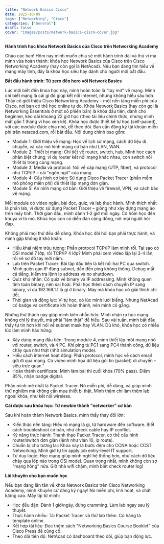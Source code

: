 ```yaml
---
title: "Network Basics Cisco"
date: 2025-10-09
tags: ["Networking", "Cisco"]
categories: ["General"]
draft: false
cover: "images/posts/network-basics-cisco-cover.jpg"
---
```


**Hành trình học khóa Network Basics của Cisco trên Networking Academy**

Chào các bạn! Hôm nay mình muốn chia sẻ một hành trình dài và thú vị mà mình vừa hoàn thành: khóa học Network Basics của Cisco trên Cisco Networking Academy (hay còn gọi là NetAcad). Nếu bạn đang tìm hiểu về mạng máy tính, đây là khóa học siêu hay dành cho người mới bắt đầu.

**Bắt đầu hành trình: Từ zero đến hero với Network Basics**

Lúc mới biết đến khóa học này, mình hoàn toàn là "tay mơ" về mạng. Mình chỉ biết mạng là cái gì đó giúp kết nối internet, nhưng không hiểu sâu hơn. Thầy cô giới thiệu Cisco Networking Academy – một nền tảng miễn phí của Cisco, nơi bạn có thể học online tự do. Khóa Network Basics (hay còn gọi là Networking Essentials ở một số phiên bản) là khóa đầu tiên, dành cho beginner, kéo dài khoảng 22 giờ học (theo tài liệu chính thức, nhưng mình mất gần 1 tháng vì học xen kẽ).
Khóa học được thiết kế tự học (self-paced), với các module được chia nhỏ, dễ theo dõi. Bạn cần đăng ký tài khoản miễn phí trên netacad.com, rồi bắt đầu. Nội dung chính bao gồm:
- Module 1: Giới thiệu về mạng: Học về lịch sử mạng, cách dữ liệu di chuyển, và các mô hình mạng cơ bản như LAN, WAN.
- Module 2: Thiết bị mạng: Chi tiết về router, switch, hub. Mình học cách phân biệt chúng, ví dụ router kết nối mạng khác nhau, còn switch nối thiết bị trong cùng mạng.
- Module 3: Media và protocol: Nói về cáp mạng (UTP, fiber), và protocol như TCP/IP – cái "ngôn ngữ" của mạng.
- Module 4: Cấu hình cơ bản: Sử dụng Cisco Packet Tracer (phần mềm mô phỏng miễn phí) để thiết lập mạng đơn giản.
- Module 5: An ninh mạng cơ bản: Giới thiệu về firewall, VPN, và cách bảo vệ mạng.

Mỗi module có video ngắn, bài đọc, quiz, và lab thực hành. Mình thích nhất là phần lab, vì được sử dụng Packet Tracer – giống như xây dựng mạng ảo trên máy tính. Thời gian đầu, mình dành 1-2 giờ mỗi ngày. Có hôm học đến khuya vì tò mò. Khóa học còn có diễn đàn cộng đồng, nơi mọi người hỏi đáp.

Không phải mọi thứ đều dễ dàng. Khóa học đòi hỏi bạn phải thực hành, và mình gặp không ít khó khăn:
- Hiểu khái niệm trừu tượng: Phần protocol TCP/IP làm mình rối. Tại sao có OSI model 7 lớp, rồi TCP/IP 4 lớp? Mình phải xem video lặp lại 3-4 lần, rồi vẽ sơ đồ tay mới nắm.
- Lab trên Packet Tracer: Bài tập đầu tiên là kết nối hai PC qua switch. Mình quên gán IP đúng subnet, dẫn đến ping không thông. Debug mất cả tiếng, kiểm tra lệnh ip address và no shutdown.
- Quiz khó nhằn: Có quiz về binary và IP addressing. Mình không quen tính toán binary, nên sai hoài. Phải học thêm cách chuyển IP sang binary, ví dụ 192.168.1.1 là gì ở binary. May mà khóa học có giải thích chi tiết.
- Thời gian và động lực: Vì tự học, có lúc mình lười biếng. Nhưng NetAcad có badge và certificate khi hoàn thành, nên mình cố gắng.

Những thử thách này giúp mình kiên nhẫn hơn. Mình nhận ra học mạng không chỉ lý thuyết, mà phải "làm thật" để hiểu. Sau vài tuần, mình bắt đầu thấy tự tin hơn khi nói về subnet mask hay VLAN.
Dù khó, khóa học có nhiều lúc làm mình hào hứng:
- Xây dựng mạng đầu tiên: Trong module 4, mình thiết lập một mạng nhỏ với router, switch, và 4 PC. Khi ping từ PC1 sang PC4 thành công, dữ liệu chảy qua như thật (nhờ simulation mode).
- Hiểu cách internet hoạt động: Phần protocol, mình học về cách email gửi đi qua mạng. Có video minh họa dữ liệu gói tin (packet) di chuyển – siêu trực quan."
- Hoàn thành certificate: Mình làm bài thi cuối khóa (70% pass). Điểm 85%, nhận badge digital.

Phần mình mê nhất là Packet Tracer. Nó miễn phí, dễ dùng, và giúp mình thử nghiệm mà không cần mua thiết bị thật. Mình thậm chí làm thêm lab ngoài khóa, như kết nối wireless.

**Cái được sau khóa học: Từ newbie thành "networker" cơ bản**

Sau khi hoàn thành Network Basics, mình thấy thay đổi lớn:
- Kiến thức nền tảng: Hiểu rõ mạng là gì, từ hardware đến software. Biết cách troubleshoot cơ bản, như check cable hay IP conflict.
- Kỹ năng thực hành: Thành thạo Packet Tracer, có thể cấu hình router/switch đơn giản (lệnh như vlan 10, ip route).
- Chuẩn bị cho tương lai: Khóa này là bước đệm cho CCNA hoặc CCST Networking. Mình giờ tự tin apply job entry-level IT support.
- Tư duy logic: Học mạng giúp mình nghĩ hệ thống hơn, như cách dữ liệu chảy qua lớp nào trong OSI model.
Quan trọng nhất, mình không còn sợ "mạng hỏng" nữa. Giờ nhà wifi chậm, mình biết check router log!

**Lời khuyên cho bạn muốn học**

Nếu bạn đang lăn tăn về khóa Network Basics trên Cisco Networking Academy, mình khuyên cứ đăng ký ngay! Nó miễn phí, linh hoạt, và chất lượng cao. Mấy tip từ mình:
- Học đều đặn: Dành 1 giờ/ngày, đừng cramming. Làm lab ngay sau lý thuyết.
- Thực hành nhiều: Tải Packet Tracer và thử lab thêm. Có hàng tá template online.
- Kết hợp tài liệu: Đọc thêm sách "Networking Basics Course Booklet" của Cisco Press để củng cố.
- Theo dõi tiến độ: NetAcad có dashboard theo dõi, giúp bạn động lực.